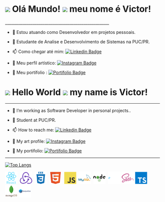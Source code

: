 <h1>
 <img src="https://media.giphy.com/media/yOBSV38yqFVLBDPTi9/giphy.gif" width="30px"/>
 Olá Mundo! 
  <img src="https://media.giphy.com/media/hvRJCLFzcasrR4ia7z/giphy.gif" width="30px"/>
  meu nome é Victor!
</h1>
_____________________________________________________

- :telescope: Estou atuando como Desenvolvedor em projetos pessoais.

- :seedling: Estudante de Analise e Desenvolvimento de Sistemas na PUC/PR.

- :mailbox: Como chegar até mim: [![Linkedin Badge](https://img.shields.io/badge/-linkedin-blue?style=flat&logo=Linkedin&logoColor=white)](https://www.linkedin.com/in/vreksidler/)

- :guitar: Meu perfil artístico: [![Instagram Badge](https://img.shields.io/badge/-Instagram-purple?style=flat&logo=Instagram&logoColor=white)](https://www.instagram.com/vitao_reks/)

- 📂 Meu portifolio : [![Portifolio Badge](https://img.shields.io/badge/-Portifolio-yellow?style=flat&logo=Portifolio&logoColor=black)](https://portifolio-three-d.vercel.app)

<h1>
  <img src="https://media.giphy.com/media/sFMDqop2ku4M0/giphy.gif" width="30px"/>
  Hello World
  <img src="https://media.giphy.com/media/hvRJCLFzcasrR4ia7z/giphy.gif" width="30px"/>
  my name is Victor!
</h1>

_______________________________________________________


- :telescope: I’m working as Software Developer in personal projects..

- :seedling: Student at PUC/PR.

- :mailbox: How to reach me: [![Linkedin Badge](https://img.shields.io/badge/-linkedin-blue?style=flat&logo=Linkedin&logoColor=white)](https://www.linkedin.com/in/vreksidler/)

- :guitar: My art profile: [![Instagram Badge](https://img.shields.io/badge/-Instagram-purple?style=flat&logo=Instagram&logoColor=white)](https://www.instagram.com/vitao_reks/)

- 📂 My portifolio: [![Portifolio Badge](https://img.shields.io/badge/-Portifolio-yellow?style=flat&logo=Portifolio&logoColor=black)](https://portifolio-three-d.vercel.app)

______________________________________________________________

[![Top Langs](https://github-readme-stats.vercel.app/api/top-langs/?username=vbreksidler&layout=donut-vertical&theme=dracula)](https://github.com/anuraghazra/github-readme-stats)

<div>
  <img src="https://github.com/devicons/devicon/blob/master/icons/react/react-original-wordmark.svg" title="React" alt="React" width="40" height="40"/>&nbsp;
  <img src="https://github.com/devicons/devicon/blob/master/icons/redux/redux-original.svg" title="Redux" alt="Redux " width="40" height="40"/>&nbsp;
  <img src="https://github.com/devicons/devicon/blob/master/icons/css3/css3-plain-wordmark.svg"  title="CSS3" alt="CSS" width="40" height="40"/>&nbsp;
  <img src="https://github.com/devicons/devicon/blob/master/icons/html5/html5-original.svg" title="HTML5" alt="HTML" width="40" height="40"/>&nbsp;
  <img src="https://github.com/devicons/devicon/blob/master/icons/javascript/javascript-original.svg" title="JavaScript" alt="JavaScript" width="40" height="40"/>&nbsp;
  <img src="https://github.com/devicons/devicon/blob/master/icons/mysql/mysql-original-wordmark.svg" title="MySQL"  alt="MySQL" width="40" height="40"/>&nbsp;
  <img src="https://github.com/devicons/devicon/blob/master/icons/nodejs/nodejs-original-wordmark.svg" title="NodeJS" alt="NodeJS" width="40" height="40"/>&nbsp;
  <img src="https://github.com/devicons/devicon/blob/master/icons/tailwindcss/tailwindcss-original-wordmark.svg" title="TailwindCSS" **alt="TailwindCSS" width="40" height="40"/>
    <img src="https://github.com/devicons/devicon/blob/master/icons/sass/sass-original.svg" title="Sass" **alt="Sass" width="40" height="40"/>
  <img src="https://github.com/devicons/devicon/blob/master/icons/typescript/typescript-original.svg" title="TypeScript" **alt="TypeScript" width="40" height="40"/>
  <img src="https://github.com/devicons/devicon/blob/master/icons/mongodb/mongodb-original-wordmark.svg" title="MongoDB" **alt="MongoDB" width="40" height="40"/>
  <img src="https://github.com/devicons/devicon/blob/master/icons/sequelize/sequelize-original-wordmark.svg" title="Sequelize" **alt="Sequelize" width="40" height="40"/>
</div>
